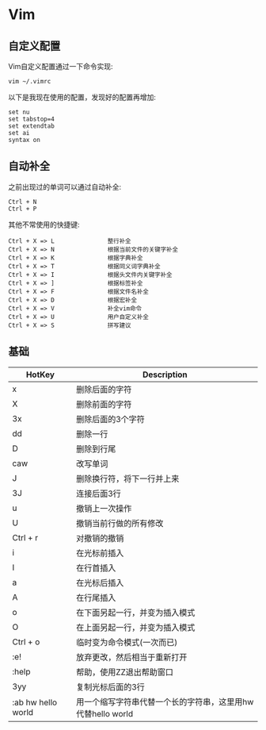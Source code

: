 # Vim
## 自定义配置
  Vim自定义配置通过一下命令实现:
  ```
  vim ~/.vimrc
  ```
  
  以下是我现在使用的配置，发现好的配置再增加:
  ```
  set nu
  set tabstop=4
  set extendtab
  set ai
  syntax on
  ```
## 自动补全
  之前出现过的单词可以通过自动补全:
  ```
  Ctrl + N
  Ctrl + P
  ```
  
  其他不常使用的快捷键:
  ```
  Ctrl + X => L               整行补全
  Ctrl + X => N               根据当前文件的关键字补全
  Ctrl + X => K               根据字典补全
  Ctrl + X => T               根据同义词字典补全
  Ctrl + X => I               根据头文件内关键字补全
  Ctrl + X => ]               根据标签补全
  Ctrl + X => F               根据文件名补全
  Ctrl + X => D               根据宏补全
  Ctrl + X => V               补全vim命令
  Ctrl + X => U               用户自定义补全
  Ctrl + X => S               拼写建议
  ```
 
## 基础
  HotKey|Description
  ------|-----------
  x|删除后面的字符
  X|删除前面的字符
  3x|删除后面的3个字符
  dd|删除一行
  D|删除到行尾
  caw|改写单词
  J|删除换行符，将下一行并上来
  3J|连接后面3行
  u|撤销上一次操作
  U|撤销当前行做的所有修改
  Ctrl + r|对撤销的撤销
  i|在光标前插入
  I|在行首插入
  a|在光标后插入
  A|在行尾插入
  o|在下面另起一行，并变为插入模式
  O|在上面另起一行，并变为插入模式
  Ctrl + o|临时变为命令模式(一次而已)
  :e!|放弃更改，然后相当于重新打开
  :help|帮助，使用ZZ退出帮助窗口
  3yy|复制光标后面的3行
  :ab hw hello world|用一个缩写字符串代替一个长的字符串，这里用hw代替hello world
  
